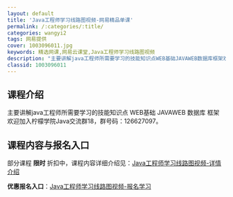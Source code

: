 ```yaml
---
layout: default
title: 'Java工程师学习线路图视频-网易精品单课'
permalink: /:categories/:title/
categories: wangyi2
tags: 网易提供
cover: 1003096011.jpg
keywords: 精选网课,网易云课堂,Java工程师学习线路图视频
description: "主要讲解java工程师所需要学习的技能知识点WEB基础JAVAWEB数据库框架欢迎加入柠檬学院Java交流群18，群号码：126627097。Java工程师学习线路图视频"
classid: 1003096011
---
```


## 课程介绍

主要讲解java工程师所需要学习的技能知识点
WEB基础
JAVAWEB
数据库
框架
欢迎加入柠檬学院Java交流群18，群号码：126627097。

## 课程内容与报名入口

部分课程 **限时** 折扣中，课程内容详细介绍见：[Java工程师学习线路图视频-详情介绍](https://study.163.com/course/introduction/1003096011.htm?share=1&shareId=1025206652&utm_campaign=share&utm_medium=iphoneShare&utm_source=&utm_u=1025206652)

**优惠报名入口**：[Java工程师学习线路图视频-报名学习](https://study.163.com/course/introduction/1003096011.htm?share=1&shareId=1025206652&utm_campaign=share&utm_medium=iphoneShare&utm_source=&utm_u=1025206652)

